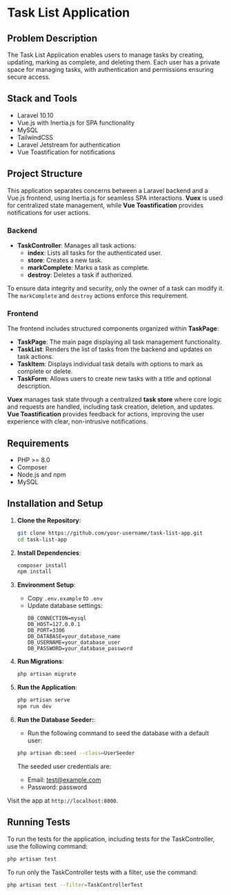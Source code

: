 # Task List Application

## Problem Description

The Task List Application enables users to manage tasks by creating, updating, marking as complete, and deleting them. Each user has a private space for managing tasks, with authentication and permissions ensuring secure access.

## Stack and Tools

- Laravel 10.10
- Vue.js with Inertia.js for SPA functionality
- MySQL
- TailwindCSS
- Laravel Jetstream for authentication
- Vue Toastification for notifications

## Project Structure

This application separates concerns between a Laravel backend and a Vue.js frontend, using Inertia.js for seamless SPA interactions. **Vuex** is used for centralized state management, while **Vue Toastification** provides notifications for user actions.

### Backend

- **TaskController**: Manages all task actions:
  - **index**: Lists all tasks for the authenticated user.
  - **store**: Creates a new task.
  - **markComplete**: Marks a task as complete.
  - **destroy**: Deletes a task if authorized.

To ensure data integrity and security, only the owner of a task can modify it. The `markComplete` and `destroy` actions enforce this requirement.

### Frontend

The frontend includes structured components organized within **TaskPage**:

- **TaskPage**: The main page displaying all task management functionality.
- **TaskList**: Renders the list of tasks from the backend and updates on task actions.
- **TaskItem**: Displays individual task details with options to mark as complete or delete.
- **TaskForm**: Allows users to create new tasks with a title and optional description.

**Vuex** manages task state through a centralized **task store** where core logic and requests are handled, including task creation, deletion, and updates. **Vue Toastification** provides feedback for actions, improving the user experience with clear, non-intrusive notifications.

## Requirements

- PHP >= 8.0
- Composer
- Node.js and npm
- MySQL

## Installation and Setup

1. **Clone the Repository**:

   ```bash
   git clone https://github.com/your-username/task-list-app.git
   cd task-list-app
   ```

2. **Install Dependencies**:

   ```bash
   composer install
   npm install
   ```

3. **Environment Setup**:

   - Copy `.env.example` to `.env`
   - Update database settings:
     ```env
     DB_CONNECTION=mysql
     DB_HOST=127.0.0.1
     DB_PORT=3306
     DB_DATABASE=your_database_name
     DB_USERNAME=your_database_user
     DB_PASSWORD=your_database_password
     ```

4. **Run Migrations**:

   ```bash
   php artisan migrate
   ```

5. **Run the Application**:

   ```bash
   php artisan serve
   npm run dev
   ```

5. **Run the Database Seeder:**:

   - Run the following command to seed the database with a default user:

   ```bash
   php artisan db:seed --class=UserSeeder
   ```
   The seeded user credentials are:

    - Email: test@example.com
    - Password: password

Visit the app at `http://localhost:8000`.

## Running Tests

To run the tests for the application, including tests for the TaskController, use the following command:

```bash
php artisan test
```

To run only the TaskController tests with a filter, use the command:

```bash
php artisan test --filter=TaskControllerTest
```


